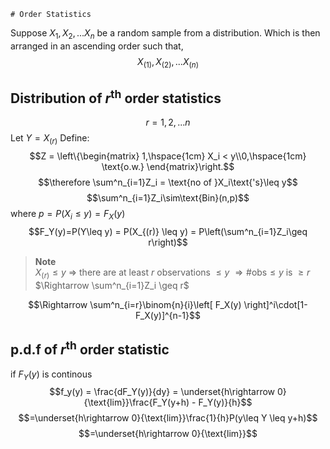	# Order Statistics 
Suppose $X_1, X_2, ...X_n$ be a random sample from a distribution. Which is then arranged in an ascending order such that, 
$$X_{(1)},X_{(2)},...X_{(n)}$$
## Distribution of $r^{\text{th}}$ order statistics 
$$r=1,2,...n$$
Let $Y=X_{(r)}$
Define:
$$Z = \left\{\begin{matrix}
1,\hspace{1cm} X_i < y\\0,\hspace{1cm} \text{o.w.}
\end{matrix}\right.$$ 
$$\therefore \sum^n_{i=1}Z_i = \text{no of }X_i\text{'s}\leq y$$
$$\sum^n_{i=1}Z_i\sim\text{Bin}(n,p)$$
where $p=P(X_i\leq y) = F_X(y)$
$$F_Y(y)=P(Y\leq y) = P(X_{(r)} \leq y) = P\left(\sum^n_{i=1}Z_i\geq r\right)$$
> **Note**  
> $X_{(r)} \leq y$ 
> $\Rightarrow$ there are at least $r$ observations $\leq y$ 
> $\Rightarrow \text{\# obs} \leq y$ is $\geq r$
> $\Rightarrow \sum^n_{i=1}Z_i \geq r$

$$\Rightarrow \sum^n_{i=r}\binom{n}{i}\left[ F_X(y) \right]^i\cdot[1-F_X(y)]^{n-1}$$

## p.d.f of $r^\text{th}$ order statistic 
if $F_Y(y)$ is continous 
$$f_y(y) = \frac{dF_Y(y)}{dy} = \underset{h\rightarrow 0}{\text{lim}}\frac{F_Y(y+h) - F_Y(y)}{h}$$
$$=\underset{h\rightarrow 0}{\text{lim}}\frac{1}{h}P(y\leq Y \leq y+h)$$
$$=\underset{h\rightarrow 0}{\text{lim}}$$



